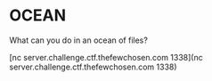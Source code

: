# OCEAN
What can you do in an ocean of files?

[nc server.challenge.ctf.thefewchosen.com 1338](nc server.challenge.ctf.thefewchosen.com 1338)
